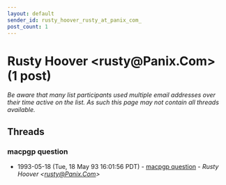 ```yaml
---
layout: default
sender_id: rusty_hoover_rusty_at_panix_com_
post_count: 1
---
```


# Rusty Hoover <rusty<span>@</span>Panix.Com> (1 post)

_Be aware that many list participants used multiple email addresses over their time active on the list. As such this page may not contain all threads available._

## Threads

### macpgp question
+ 1993-05-18 (Tue, 18 May 93 16:01:56 PDT) - [macpgp question](/archive/1993/05/1d872adbaa1dd786e72986de32f3232429e92e959d4119173f4b5400cc685d98) - _Rusty Hoover \<rusty@Panix.Com\>_

